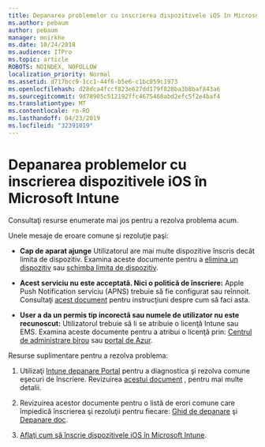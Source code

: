 ```yaml
---
title: Depanarea problemelor cu inscrierea dispozitivele iOS în Microsoft Intune
ms.author: pebaum
author: pebaum
manager: mnirkhe
ms.date: 10/24/2018
ms.audience: ITPro
ms.topic: article
ROBOTS: NOINDEX, NOFOLLOW
localization_priority: Normal
ms.assetid: d717bcc9-1cc1-44f6-b5e6-c1bc059c1973
ms.openlocfilehash: d28dca4fccf823e627dd179f828ba3b8baf843a6
ms.sourcegitcommit: 9d78905c512192ffc4675468abd2efc5f2e4baf4
ms.translationtype: MT
ms.contentlocale: ro-RO
ms.lasthandoff: 04/23/2019
ms.locfileid: "32391019"
---
```

# <a name="troubleshoot-issues-with-enrolling-ios-devices-in-microsoft-intune"></a>Depanarea problemelor cu inscrierea dispozitivele iOS în Microsoft Intune

Consultaţi resurse enumerate mai jos pentru a rezolva problema acum. 
  
Unele mesaje de eroare comune şi rezoluţie paşi:
  
- **Cap de aparat ajunge** Utilizatorul are mai multe dispozitive înscris decât limita de dispozitiv. Examina aceste documente pentru a [elimina un dispozitiv](https://docs.microsoft.com/intune/devices-wipe) sau [schimba limita de dispozitiv](https://docs.microsoft.com/intune/enrollment-restrictions-set#set-device-limit-restrictions).
    
- **Acest serviciu nu este acceptată. Nici o politică de înscriere:** Apple Push Notification serviciu (APNS) trebuie să fie configurat sau reînnoit. Consultaţi [acest document](https://docs.microsoft.com/intune/apple-mdm-push-certificate-get) pentru instrucţiuni despre cum să faci asta. 
    
- **User a da un permis tip incorectă sau numele de utilizator nu este recunoscut:** Utilizatorul trebuie să li se atribuie o licenţă Intune sau EMS. Examina aceste documente pentru a atribui o licenţă prin: [Centrul de administrare birou](https://docs.microsoft.com/intune/licenses-assign) sau [portal de Azur](https://docs.microsoft.com/azure/active-directory/license-users-groups).
    
Resurse suplimentare pentru a rezolva problema:
  
1. Utilizaţi [Intune depanare Portal](https://devicemanagement.microsoft.com/#blade/Microsoft_Intune_DeviceSettings/TroubleshootBlade) pentru a diagnostica şi rezolva comune eşecuri de înscriere. Revizuirea [acestui document](https://docs.microsoft.com/intune/help-desk-operators) , pentru mai multe detalii. 
    
2. Revizuirea acestor documente pentru o listă de erori comune care împiedică înscrierea şi rezoluţii pentru fiecare: [Ghid de depanare](https://support.microsoft.com/help/4039809/troubleshooting-ios-device-enrollment-in-intune) şi [Depanare doc](https://docs.microsoft.com/intune-classic/troubleshoot/troubleshoot-device-enrollment-in-intune).
    
3. [Aflaţi cum să înscrie dispozitivele iOS în Microsoft Intune](https://docs.microsoft.com/intune/ios-enroll).
    

